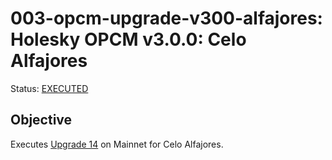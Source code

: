 # 003-opcm-upgrade-v300-alfajores: Holesky OPCM v3.0.0: Celo Alfajores

Status: [EXECUTED]()

## Objective

Executes [Upgrade 14](https://gov.optimism.io/t/upgrade-proposal-14-isthmus-l1-contracts-mt-cannon/9796) on Mainnet for Celo Alfajores.
